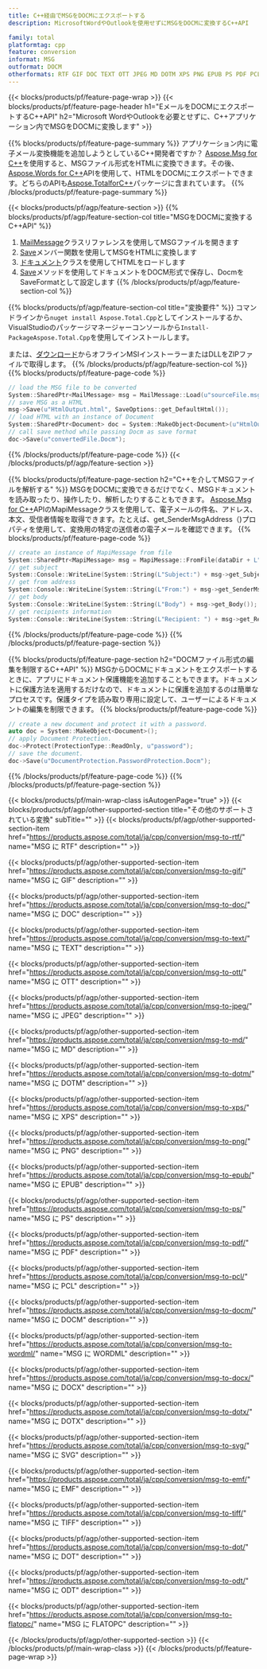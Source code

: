 ```yaml
---
title: C++経由でMSGをDOCMにエクスポートする
description: MicrosoftWordやOutlookを使用せずにMSGをDOCMに変換するC++API

family: total
platformtag: cpp
feature: conversion
informat: MSG
outformat: DOCM
otherformats: RTF GIF DOC TEXT OTT JPEG MD DOTM XPS PNG EPUB PS PDF PCL BMP WORDML DOCX DOTX SVG EMF TIFF DOT ODT FLATOPC
---
```

{{< blocks/products/pf/feature-page-wrap >}}
{{< blocks/products/pf/feature-page-header h1="EメールをDOCMにエクスポートするC++API" h2="Microsoft WordやOutlookを必要とせずに、C++アプリケーション内でMSGをDOCMに変換します" >}}

{{% blocks/products/pf/feature-page-summary %}}
アプリケーション内に電子メール変換機能を追加しようとしているC++開発者ですか？ [Aspose.Msg for C++](https://products.aspose.com/msg/cpp/)を使用すると、MSGファイル形式をHTMLに変換できます。その後、[Aspose.Words for C++](https://products.aspose.com/words/cpp/)APIを使用して、HTMLをDOCMにエクスポートできます。どちらのAPIも[Aspose.TotalforC++](https://products.aspose.com/total/cpp/)パッケージに含まれています。 
{{% /blocks/products/pf/feature-page-summary  %}}

{{< blocks/products/pf/agp/feature-section >}}
{{% blocks/products/pf/agp/feature-section-col title="MSGをDOCMに変換するC++API" %}}
1. [MailMessage](https://reference.aspose.com/msg/cpp/class/aspose.msg.mail_message)クラスリファレンスを使用してMSGファイルを開きます
2. [Save](https://reference.aspose.com/msg/cpp/class/aspose.msg.mail_message#a7e7c6b50c8db5a8bcc6934db02b4a786)メンバー関数を使用してMSGをHTMLに変換します
3. [ドキュメント](https://reference.aspose.com/words/cpp/class/aspose.words.document)クラスを使用してHTMLをロードします
4. [Save](https://reference.aspose.com/words/cpp/class/aspose.words.document#save_string_saveformat)メソッドを使用してドキュメントをDOCM形式で保存し、DocmをSaveFormatとして設定します
{{% /blocks/products/pf/agp/feature-section-col %}}

{{% blocks/products/pf/agp/feature-section-col title="変換要件" %}}
コマンドラインから```nuget install Aspose.Total.Cpp```としてインストールするか、VisualStudioのパッケージマネージャーコンソールから```Install-PackageAspose.Total.Cpp```を使用してインストールします。

または、[ダウンロード](https://downloads.aspose.com/total/cpp)からオフラインMSIインストーラーまたはDLLをZIPファイルで取得します。
{{% /blocks/products/pf/agp/feature-section-col %}}
{{% blocks/products/pf/feature-page-code %}}

```cpp
// load the MSG file to be converted
System::SharedPtr<MailMessage> msg = MailMessage::Load(u"sourceFile.msg");
// save MSG as a HTML 
msg->Save(u"HtmlOutput.html", SaveOptions::get_DefaultHtml());  
// load HTML with an instance of Document
System::SharedPtr<Document> doc = System::MakeObject<Document>(u"HtmlOutput.html");
// call save method while passing Docm as save format
doc->Save(u"convertedFile.Docm");
```


{{% /blocks/products/pf/feature-page-code %}}
{{< /blocks/products/pf/agp/feature-section >}}

{{% blocks/products/pf/feature-page-section  h2="C++を介してMSGファイルを解析する" %}}
MSGをDOCMに変換できるだけでなく、MSGドキュメントを読み取ったり、操作したり、解析したりすることもできます。 [Aspose.Msg for C++](https://products.aspose.com/msg/cpp/)APIのMapiMessageクラスを使用して、電子メールの件名、アドレス、本文、受信者情報を取得できます。たとえば、get_SenderMsgAddress（)プロパティを使用して、変換用の特定の送信者の電子メールを確認できます。
{{% blocks/products/pf/feature-page-code %}}

```cpp
// create an instance of MapiMessage from file
System::SharedPtr<MapiMessage> msg = MapiMessage::FromFile(dataDir + L"message.msg");
// get subject
System::Console::WriteLine(System::String(L"Subject:") + msg->get_Subject());
// get from address
System::Console::WriteLine(System::String(L"From:") + msg->get_SenderMsgAddress());
// get body
System::Console::WriteLine(System::String(L"Body") + msg->get_Body());
// get recipients information
System::Console::WriteLine(System::String(L"Recipient: ") + msg->get_Recipients());
```

{{% /blocks/products/pf/feature-page-code  %}}
{{% /blocks/products/pf/feature-page-section %}}

{{% blocks/products/pf/feature-page-section  h2="DOCMファイル形式の編集を制限するC++API" %}}
MSGからDOCMにドキュメントをエクスポートするときに、アプリにドキュメント保護機能を追加することもできます。ドキュメントに保護方法を適用するだけなので、ドキュメントに保護を追加するのは簡単なプロセスです。保護タイプを読み取り専用に設定して、ユーザーによるドキュメントの編集を制限できます。
{{% blocks/products/pf/feature-page-code %}}

```cpp
// create a new document and protect it with a password.
auto doc = System::MakeObject<Document>();
// apply Document Protection.
doc->Protect(ProtectionType::ReadOnly, u"password");
// save the document.
doc->Save(u"DocumentProtection.PasswordProtection.Docm");
```

{{% /blocks/products/pf/feature-page-code  %}}
{{% /blocks/products/pf/feature-page-section %}}

{{< blocks/products/pf/main-wrap-class isAutogenPage="true" >}}
{{< blocks/products/pf/agp/other-supported-section title="その他のサポートされている変換" subTitle="" >}}
{{< blocks/products/pf/agp/other-supported-section-item href="https://products.aspose.com/total/ja/cpp/conversion/msg-to-rtf/" name="MSG に RTF" description="" >}}

{{< blocks/products/pf/agp/other-supported-section-item href="https://products.aspose.com/total/ja/cpp/conversion/msg-to-gif/" name="MSG に GIF" description="" >}}

{{< blocks/products/pf/agp/other-supported-section-item href="https://products.aspose.com/total/ja/cpp/conversion/msg-to-doc/" name="MSG に DOC" description="" >}}

{{< blocks/products/pf/agp/other-supported-section-item href="https://products.aspose.com/total/ja/cpp/conversion/msg-to-text/" name="MSG に TEXT" description="" >}}

{{< blocks/products/pf/agp/other-supported-section-item href="https://products.aspose.com/total/ja/cpp/conversion/msg-to-ott/" name="MSG に OTT" description="" >}}

{{< blocks/products/pf/agp/other-supported-section-item href="https://products.aspose.com/total/ja/cpp/conversion/msg-to-jpeg/" name="MSG に JPEG" description="" >}}

{{< blocks/products/pf/agp/other-supported-section-item href="https://products.aspose.com/total/ja/cpp/conversion/msg-to-md/" name="MSG に MD" description="" >}}

{{< blocks/products/pf/agp/other-supported-section-item href="https://products.aspose.com/total/ja/cpp/conversion/msg-to-dotm/" name="MSG に DOTM" description="" >}}

{{< blocks/products/pf/agp/other-supported-section-item href="https://products.aspose.com/total/ja/cpp/conversion/msg-to-xps/" name="MSG に XPS" description="" >}}

{{< blocks/products/pf/agp/other-supported-section-item href="https://products.aspose.com/total/ja/cpp/conversion/msg-to-png/" name="MSG に PNG" description="" >}}

{{< blocks/products/pf/agp/other-supported-section-item href="https://products.aspose.com/total/ja/cpp/conversion/msg-to-epub/" name="MSG に EPUB" description="" >}}

{{< blocks/products/pf/agp/other-supported-section-item href="https://products.aspose.com/total/ja/cpp/conversion/msg-to-ps/" name="MSG に PS" description="" >}}

{{< blocks/products/pf/agp/other-supported-section-item href="https://products.aspose.com/total/ja/cpp/conversion/msg-to-pdf/" name="MSG に PDF" description="" >}}

{{< blocks/products/pf/agp/other-supported-section-item href="https://products.aspose.com/total/ja/cpp/conversion/msg-to-pcl/" name="MSG に PCL" description="" >}}

{{< blocks/products/pf/agp/other-supported-section-item href="https://products.aspose.com/total/ja/cpp/conversion/msg-to-docm/" name="MSG に DOCM" description="" >}}

{{< blocks/products/pf/agp/other-supported-section-item href="https://products.aspose.com/total/ja/cpp/conversion/msg-to-wordml/" name="MSG に WORDML" description="" >}}

{{< blocks/products/pf/agp/other-supported-section-item href="https://products.aspose.com/total/ja/cpp/conversion/msg-to-docx/" name="MSG に DOCX" description="" >}}

{{< blocks/products/pf/agp/other-supported-section-item href="https://products.aspose.com/total/ja/cpp/conversion/msg-to-dotx/" name="MSG に DOTX" description="" >}}

{{< blocks/products/pf/agp/other-supported-section-item href="https://products.aspose.com/total/ja/cpp/conversion/msg-to-svg/" name="MSG に SVG" description="" >}}

{{< blocks/products/pf/agp/other-supported-section-item href="https://products.aspose.com/total/ja/cpp/conversion/msg-to-emf/" name="MSG に EMF" description="" >}}

{{< blocks/products/pf/agp/other-supported-section-item href="https://products.aspose.com/total/ja/cpp/conversion/msg-to-tiff/" name="MSG に TIFF" description="" >}}

{{< blocks/products/pf/agp/other-supported-section-item href="https://products.aspose.com/total/ja/cpp/conversion/msg-to-dot/" name="MSG に DOT" description="" >}}

{{< blocks/products/pf/agp/other-supported-section-item href="https://products.aspose.com/total/ja/cpp/conversion/msg-to-odt/" name="MSG に ODT" description="" >}}

{{< blocks/products/pf/agp/other-supported-section-item href="https://products.aspose.com/total/ja/cpp/conversion/msg-to-flatopc/" name="MSG に FLATOPC" description="" >}}


{{< /blocks/products/pf/agp/other-supported-section >}}
{{< /blocks/products/pf/main-wrap-class >}}
{{< /blocks/products/pf/feature-page-wrap >}}